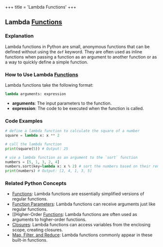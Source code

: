 +++
 title = 'Lambda Functions'
+++
## Lambda [Functions](./../functions/)

### Explanation
Lambda functions in Python are small, anonymous functions that can be defined without using the `def` keyword. They are often used as inline functions when passing a function as an argument to another function or as a way to quickly define a simple function.

### How to Use Lambda [Functions](./../functions/)
Lambda functions take the following format:

```python
lambda arguments: expression
```

* **arguments**: The input parameters to the function.
* **expression**: The code to be executed when the function is called.

### Code Examples
```python
# define a lambda function to calculate the square of a number
square = lambda x: x ** 2

# call the lambda function
print(square(5)) # Output: 25
```

```python
# use a lambda function as an argument to the `sort` function
numbers = [5, 1, 3, 2, 4]
numbers.sort(key=lambda x: x % 2) # sort the numbers based on their remainder when divided by 2
print(numbers) # Output: [2, 4, 1, 3, 5]
```

### Related Python Concepts
- [Functions](./../functions/): Lambda functions are essentially simplified versions of regular functions.
- [Function Parameters](./../function-parameters/): Lambda functions can receive arguments just like regular functions.
- [[Higher-Order [Functions](./../functions/): Lambda functions are often used as arguments to higher-order functions.
- [Closures](./../closures/): Lambda functions can access variables from the enclosing scope, creating closures.
- [Map, Filter, and Reduce](./../map,-filter,-and-reduce/): Lambda functions commonly appear in these built-in functions.